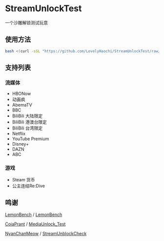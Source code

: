 # StreamUnlockTest
一个沙雕解锁测试玩意

## 使用方法
```bash
bash <(curl -sSL "https://github.com/LovelyHaochi/StreamUnlockTest/raw/main/media_test.sh")
```

## 支持列表

### 流媒体
- HBONow
- 动画疯
- AbemaTV
- BBC
- BiliBili 大陆限定
- BiliBili 港澳台限定
- BiliBili 台湾限定
- Netflix
- YouTube Premium
- Disney+
- DAZN
- ABC

### 游戏
- Steam 货币
- 公主连结Re:Dive

## 鸣谢
[LemonBench](https://github.com/LemonBench) / [LemonBench](https://github.com/LemonBench/LemonBench)

[CoiaPrant](https://github.com/CoiaPrant) / [MediaUnlock_Test](https://github.com/CoiaPrant/MediaUnlock_Test)

[NyanChanMeow](https://github.com/NyanChanMeow) / [StreamUnblockCheck](https://github.com/NyanChanMeow/StreamUnblockCheck)
